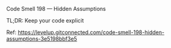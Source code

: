 Code Smell 198 — Hidden Assumptions

TL;DR: Keep your code explicit

Ref: https://levelup.gitconnected.com/code-smell-198-hidden-assumptions-3e5198bbf3e5
